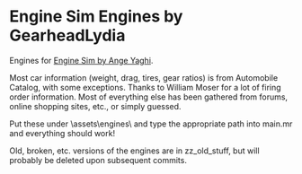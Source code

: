 # Engine Sim Engines by GearheadLydia
Engines for [Engine Sim by Ange Yaghi](https://github.com/ange-yaghi/engine-sim/).

Most car information (weight, drag, tires, gear ratios) is from Automobile Catalog, with some exceptions. Thanks to William Moser for a lot of firing order information. Most of everything else has been gathered from forums, online shopping sites, etc., or simply guessed.

Put these under \assets\engines\ and type the appropriate path into main.mr and everything should work!

Old, broken, etc. versions of the engines are in zz_old_stuff, but will probably be deleted upon subsequent commits.
